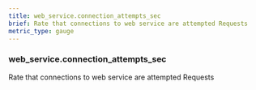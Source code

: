 ```yaml
---
title: web_service.connection_attempts_sec
brief: Rate that connections to web service are attempted Requests
metric_type: gauge
---
```

### web_service.connection_attempts_sec

Rate that connections to web service are attempted Requests